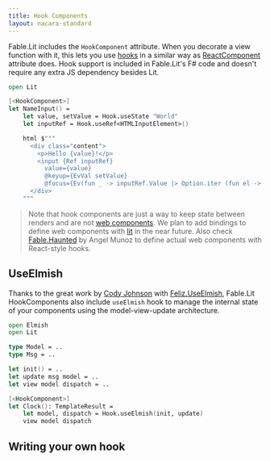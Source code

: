 ```yaml
---
title: Hook Components
layout: nacara-standard
---
```


Fable.Lit includes the `HookComponent` attribute. When you decorate a view function with it, this lets you use [hooks](https://reactjs.org/docs/hooks-overview.html) in a similar way as [ReactComponent](https://zaid-ajaj.github.io/Feliz/#/Feliz/React/NotJustFunctions) attribute does. Hook support is included in Fable.Lit's F# code and doesn't require any extra JS dependency besides Lit.

```fsharp
open Lit

[<HookComponent>]
let NameInput() =
    let value, setValue = Hook.useState "World"
    let inputRef = Hook.useRef<HTMLInputElement>()

    html $"""
      <div class="content">
        <p>Hello {value}!</p>
        <input {Ref inputRef}
          value={value}
          @keyup={EvVal setValue}
          @focus={Ev(fun _ -> inputRef.Value |> Option.iter (fun el -> el.select()))}>
      </div>
    """
```

> Note that hook components are just a way to keep state between renders and are not [web components](https://www.webcomponents.org/introduction). We plan to add bindings to define web components with [lit](https://lit.dev) in the near future. Also check [Fable.Haunted](https://github.com/AngelMunoz/Fable.Haunted) by Angel Munoz to define actual web components with React-style hooks.


## UseElmish

Thanks to the great work by [Cody Johnson](https://twitter.com/Cody_S_Johnson) with [Feliz.UseElmish](https://zaid-ajaj.github.io/Feliz/#/Hooks/UseElmish), Fable.Lit HookComponents also include `useElmish` hook to manage the internal state of your components using the model-view-update architecture.

```fsharp
open Elmish
open Lit

type Model = ..
type Msg = ..

let init() = ..
let update msg model = ..
let view model dispatch = ..

[<HookComponent>]
let Clock(): TemplateResult =
    let model, dispatch = Hook.useElmish(init, update)
    view model dispatch
```

## Writing your own hook
